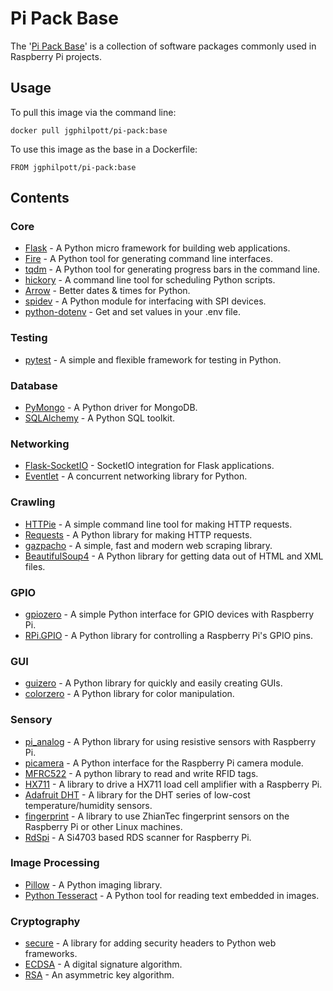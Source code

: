 # Pi Pack Base

The '[Pi Pack Base](https://github.com/jgphilpott/docker-images/tree/master/pi-series/pi-pack-base)' is a collection of software packages commonly used in Raspberry Pi projects.

## Usage

To pull this image via the command line:

`docker pull jgphilpott/pi-pack:base`

To use this image as the base in a Dockerfile:

`FROM jgphilpott/pi-pack:base`

## Contents

### Core

 - [Flask](https://github.com/pallets/flask) - A Python micro framework for building web applications.
 - [Fire](https://github.com/google/python-fire) - A Python tool for generating command line interfaces.
 - [tqdm](https://github.com/tqdm/tqdm) - A Python tool for generating progress bars in the command line.
 - [hickory](https://github.com/maxhumber/hickory) - A command line tool for scheduling Python scripts.
 - [Arrow](https://github.com/arrow-py/arrow) - Better dates & times for Python.
 - [spidev](https://github.com/doceme/py-spidev) - A Python module for interfacing with SPI devices.
 - [python-dotenv](https://github.com/theskumar/python-dotenv) - Get and set values in your .env file.

### Testing

 - [pytest](https://github.com/pytest-dev/pytest) - A simple and flexible framework for testing in Python.

### Database

 - [PyMongo](https://github.com/mongodb/mongo-python-driver) - A Python driver for MongoDB.
 - [SQLAlchemy](https://github.com/sqlalchemy/sqlalchemy) - A Python SQL toolkit.

### Networking

 - [Flask-SocketIO](https://github.com/miguelgrinberg/Flask-SocketIO) - SocketIO integration for Flask applications.
 - [Eventlet](https://github.com/eventlet/eventlet) - A concurrent networking library for Python.

### Crawling

 - [HTTPie](https://github.com/jakubroztocil/httpie) - A simple command line tool for making HTTP requests.
 - [Requests](https://github.com/psf/requests) - A Python library for making HTTP requests.
 - [gazpacho](https://github.com/maxhumber/gazpacho) - A simple, fast and modern web scraping library.
 - [BeautifulSoup4](https://code.launchpad.net/beautifulsoup) - A Python library for getting data out of HTML and XML files.

### GPIO

 - [gpiozero](https://github.com/gpiozero/gpiozero) - A simple Python interface for GPIO devices with Raspberry Pi.
 - [RPi.GPIO](https://github.com/Tieske/rpi-gpio) - A Python library for controlling a Raspberry Pi's GPIO pins.

### GUI

 - [guizero](https://github.com/lawsie/guizero) - A Python library for quickly and easily creating GUIs.
 - [colorzero](https://github.com/waveform80/colorzero) - A Python library for color manipulation.

### Sensory

 - [pi_analog](https://github.com/simonmonk/pi_analog) - A Python library for using resistive sensors with Raspberry Pi.
 - [picamera](https://github.com/waveform80/picamera) - A Python interface for the Raspberry Pi camera module.
 - [MFRC522](https://github.com/pimylifeup/MFRC522-python) - A python library to read and write RFID tags.
 - [HX711](https://github.com/mpibpc-mroose/hx711) - A library to drive a HX711 load cell amplifier with a Raspberry Pi.
 - [Adafruit DHT](https://github.com/adafruit/DHT-sensor-library) - A library for the DHT series of low-cost temperature/humidity sensors.
 - [fingerprint](https://github.com/bastianraschke/pyfingerprint) - A library to use ZhianTec fingerprint sensors on the Raspberry Pi or other Linux machines.
 - [RdSpi](https://github.com/achilikin/RdSpi) - A Si4703 based RDS scanner for Raspberry Pi.

### Image Processing

 - [Pillow](https://github.com/python-pillow/Pillow) - A Python imaging library.
 - [Python Tesseract](https://github.com/madmaze/pytesseract) - A Python tool for reading text embedded in images.

### Cryptography

 - [secure](https://github.com/TypeError/secure.py) - A library for adding security headers to Python web frameworks.
 - [ECDSA](https://github.com/warner/python-ecdsa) - A digital signature algorithm.
 - [RSA](https://github.com/sybrenstuvel/python-rsa) - An asymmetric key algorithm.
